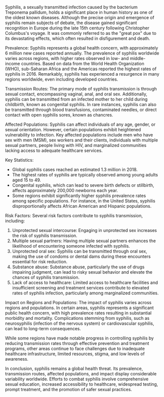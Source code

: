 Syphilis, a sexually transmitted infection caused by the bacterium Treponema pallidum, holds a significant place in human history as one of the oldest known diseases. Although the precise origin and emergence of syphilis remain subjects of debate, the disease gained significant recognition in Europe during the late 15th century following Christopher Columbus's voyage. It was commonly referred to as the "great pox" due to its devastating effects, which often resulted in disfigurement and death.

Prevalence:
Syphilis represents a global health concern, with approximately 6 million new cases reported annually. The prevalence of syphilis worldwide varies across regions, with higher rates observed in low- and middle-income countries. Based on data from the World Health Organization (WHO), sub-Saharan Africa and the Americas reported the highest rates of syphilis in 2016. Remarkably, syphilis has experienced a resurgence in many regions worldwide, even including developed countries.

Transmission Routes:
The primary mode of syphilis transmission is through sexual contact, encompassing vaginal, anal, and oral sex. Additionally, syphilis can be transmitted from an infected mother to her child during childbirth, known as congenital syphilis. In rare instances, syphilis can also be transmitted through blood transfusions, contaminated needles, or direct contact with open syphilis sores, known as chancres.

Affected Populations:
Syphilis can affect individuals of any age, gender, or sexual orientation. However, certain populations exhibit heightened vulnerability to infection. Key affected populations include men who have sex with men (MSM), sex workers and their clients, individuals with multiple sexual partners, people living with HIV, and marginalized communities lacking access to adequate healthcare services.

Key Statistics:
- Global syphilis cases reached an estimated 1.3 million in 2018.
- The highest rates of syphilis are typically observed among young adults aged 15 to 49.
- Congenital syphilis, which can lead to severe birth defects or stillbirth, affects approximately 200,000 newborns each year.
- Some regions exhibit significantly higher syphilis prevalence rates among specific populations. For instance, in the United States, syphilis disproportionally affects African American and Hispanic populations.

Risk Factors:
Several risk factors contribute to syphilis transmission, including:
1. Unprotected sexual intercourse: Engaging in unprotected sex increases the risk of syphilis transmission.
2. Multiple sexual partners: Having multiple sexual partners enhances the likelihood of encountering someone infected with syphilis.
3. Unprotected oral sex: Syphilis can be transmitted through oral sex, making the use of condoms or dental dams during these encounters essential for risk reduction.
4. Substance abuse: Substance abuse, particularly the use of drugs impairing judgment, can lead to risky sexual behavior and elevate the chances of syphilis transmission.
5. Lack of access to healthcare: Limited access to healthcare facilities and insufficient screening and treatment services contribute to elevated rates of syphilis infection, particularly among marginalized communities.

Impact on Regions and Populations:
The impact of syphilis varies across regions and populations. In certain areas, syphilis represents a significant public health concern, with high prevalence rates resulting in substantial morbidity and mortality. Complications stemming from syphilis, such as neurosyphilis (infection of the nervous system) or cardiovascular syphilis, can lead to long-term consequences.

While some regions have made notable progress in controlling syphilis by reducing transmission rates through effective prevention and treatment programs, other areas continue to face challenges due to inadequate healthcare infrastructure, limited resources, stigma, and low levels of awareness.

In conclusion, syphilis remains a global health threat. Its prevalence, transmission routes, affected populations, and impact display considerable variability worldwide. Efforts to combat syphilis involve comprehensive sexual education, increased accessibility to healthcare, widespread testing, prompt treatment, and the promotion of safer sexual practices.